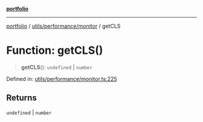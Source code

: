 [**portfolio**](../../../../README.md)

***

[portfolio](../../../../modules.md) / [utils/performance/monitor](../README.md) / getCLS

# Function: getCLS()

> **getCLS**(): `undefined` \| `number`

Defined in: [utils/performance/monitor.ts:225](https://github.com/tnorlund/Portfolio/blob/1071c17860a98d5707eff18071ee50e4f554491c/portfolio/utils/performance/monitor.ts#L225)

## Returns

`undefined` \| `number`
